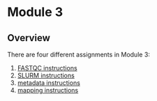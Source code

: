 # **Module 3**

## Overview
There are four different assignments in Module 3:

1.  [FASTQC instructions](/Module_3/FASTQC_instructions.md)
2.  [SLURM instructions](/Module_3/SLURM_instructions.md)
3.  [metadata instructions](/Module_3/SampleMetaData_instructions.md)
4.  [mapping instructions](/Module_3/mapping_instructions.md)
